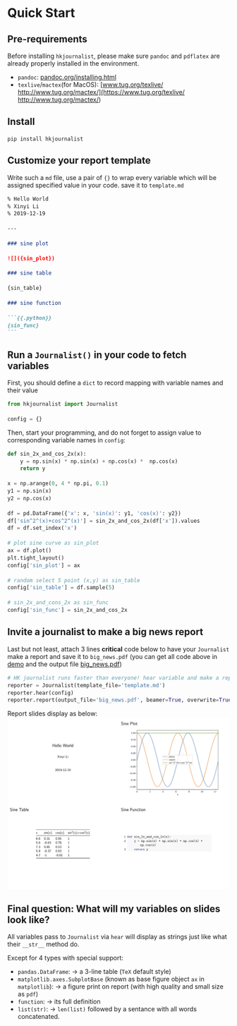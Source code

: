 # Quick Start

## Pre-requirements

Before installing `hkjournalist`, please make sure `pandoc` and `pdflatex` are already properly installed in the environment.

- `pandoc`: [pandoc.org/installing.html](https://pandoc.org/installing.html)
- `texlive`/`mactex`(for MacOS): [www.tug.org/texlive/ http://www.tug.org/mactex/](https://www.tug.org/texlive/ http://www.tug.org/mactex/)

## Install

```
pip install hkjournalist
```

## Customize your report template

Write such a `md` file, use a pair of `{}` to wrap every variable which will be assigned specified value in your code. save it to `template.md`

````md
% Hello World
% Xinyi Li
% 2019-12-19

---

### sine plot

![]({sin_plot})

### sine table

{sin_table}

### sine function

```{{.python}}
{sin_func}
```

````

## Run a `Journalist()` in your code to fetch variables

First, you should define a `dict` to record mapping with variable names and their value

```py
from hkjournalist import Journalist

config = {}
```


Then, start your programming, and do not forget to assign value to corresponding variable names in `config`:
```py
def sin_2x_and_cos_2x(x):
    y = np.sin(x) * np.sin(x) + np.cos(x) *  np.cos(x)
    return y

x = np.arange(0, 4 * np.pi, 0.1)
y1 = np.sin(x)
y2 = np.cos(x)

df = pd.DataFrame({'x': x, 'sin(x)': y1, 'cos(x)': y2})
df['sin^2^(x)+cos^2^(x)'] = sin_2x_and_cos_2x(df['x']).values
df = df.set_index('x')

# plot sine curve as sin_plot
ax = df.plot()
plt.tight_layout()
config['sin_plot'] = ax

# random select 5 point (x,y) as sin_table
config['sin_table'] = df.sample(5)

# sin_2x_and_cons_2x as sin_func
config['sin_func'] = sin_2x_and_cos_2x
```

## Invite a journalist to make a big news report

Last but not least, attach 3 lines **critical** code below to have your `Journalist` make a report and save it to `big_news.pdf` (you can get all code above in [demo](https://github.com/li-xin-yi/HK-journalist/tree/master/demo) and the output file [big_news.pdf](https://github.com/li-xin-yi/HK-journalist/blob/master/demo/big_news.pdf))

```py
# HK journalist runs faster than everyone! hear variable and make a report
reporter = Journalist(template_file='template.md')
reporter.hear(config)
reporter.report(output_file='big_news.pdf', beamer=True, overwrite=True)
```

Report slides display as below:
![](./pic/big_news.png)

## Final question: What will my variables on slides look like?

All variables pass to `Journalist` via `hear` will display as strings just like what their `__str__` method do.

Except for 4 types with special support:

- `pandas.DataFrame`: -> a 3-line table (`TeX` default style)
- `matplotlib.axes.SubplotBase` (known as base figure object `ax` in `matplotlib`):  -> a figure print on report (with high quality and small size as `pdf`)
- `function`: -> its full definition
- `list(str)`: -> `len(list)` followed by a sentance with all words concatenated.
